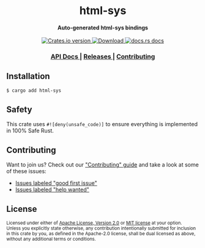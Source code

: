 <h1 align="center">html-sys</h1>
<div align="center">
  <strong>
    Auto-generated html-sys bindings
  </strong>
</div>

<br />

<div align="center">
  <!-- Crates version -->
  <a href="https://crates.io/crates/html-sys">
    <img src="https://img.shields.io/crates/v/html-sys.svg?style=flat-square"
    alt="Crates.io version" />
  </a>
  <!-- Downloads -->
  <a href="https://crates.io/crates/html-sys">
    <img src="https://img.shields.io/crates/d/html-sys.svg?style=flat-square"
      alt="Download" />
  </a>
  <!-- docs.rs docs -->
  <a href="https://docs.rs/html-sys">
    <img src="https://img.shields.io/badge/docs-latest-blue.svg?style=flat-square"
      alt="docs.rs docs" />
  </a>
</div>

<div align="center">
  <h3>
    <a href="https://docs.rs/html-sys">
      API Docs
    </a>
    <span> | </span>
    <a href="https://github.com/yoshuawuyts/html-sys/releases">
      Releases
    </a>
    <span> | </span>
    <a href="https://github.com/yoshuawuyts/html-sys/blob/master.github/CONTRIBUTING.md">
      Contributing
    </a>
  </h3>
</div>

## Installation
```sh
$ cargo add html-sys
```

## Safety
This crate uses ``#![deny(unsafe_code)]`` to ensure everything is implemented in
100% Safe Rust.

## Contributing
Want to join us? Check out our ["Contributing" guide][contributing] and take a
look at some of these issues:

- [Issues labeled "good first issue"][good-first-issue]
- [Issues labeled "help wanted"][help-wanted]

[contributing]: https://github.com/yoshuawuyts/html-sys/blob/master.github/CONTRIBUTING.md
[good-first-issue]: https://github.com/yoshuawuyts/html-sys/labels/good%20first%20issue
[help-wanted]: https://github.com/yoshuawuyts/html-sys/labels/help%20wanted

## License

<sup>
Licensed under either of <a href="LICENSE-APACHE">Apache License, Version
2.0</a> or <a href="LICENSE-MIT">MIT license</a> at your option.
</sup>

<br/>

<sub>
Unless you explicitly state otherwise, any contribution intentionally submitted
for inclusion in this crate by you, as defined in the Apache-2.0 license, shall
be dual licensed as above, without any additional terms or conditions.
</sub>
